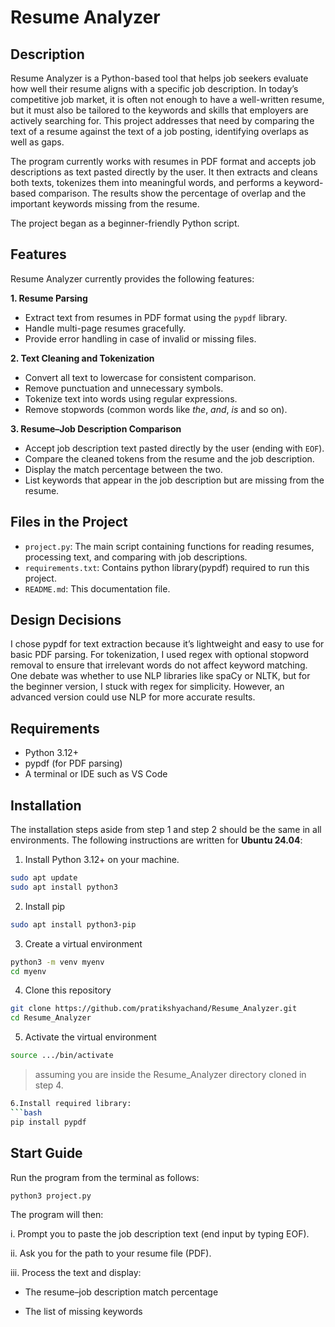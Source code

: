 # Resume Analyzer

## Description

Resume Analyzer is a Python-based tool that helps job seekers evaluate how well their resume aligns with a specific job description. In today’s competitive job market, it is often not enough to have a well-written resume, but it must also be tailored to the keywords and skills that employers are actively searching for. This project addresses that need by comparing the text of a resume against the text of a job posting, identifying overlaps as well as gaps.

The program currently works with resumes in PDF format and accepts job descriptions as text pasted directly by the user. It then extracts and cleans both texts, tokenizes them into meaningful words, and performs a keyword-based comparison. The results show the percentage of overlap and the important keywords missing from the resume.

The project began as a beginner-friendly Python script.



## Features

Resume Analyzer currently provides the following features:

**1. Resume Parsing**
- Extract text from resumes in PDF format using the `pypdf` library.
- Handle multi-page resumes gracefully.
- Provide error handling in case of invalid or missing files.

**2. Text Cleaning and Tokenization**
- Convert all text to lowercase for consistent comparison.
- Remove punctuation and unnecessary symbols.
- Tokenize text into words using regular expressions.
- Remove stopwords (common words like *the*, *and*, *is* and so on).

**3. Resume–Job Description Comparison**
- Accept job description text pasted directly by the user (ending with `EOF`).
- Compare the cleaned tokens from the resume and the job description.
- Display the match percentage between the two.
- List keywords that appear in the job description but are missing from the resume.

## Files in the Project

- `project.py`: The main script containing functions for reading resumes, processing text, and comparing with job descriptions.
- `requirements.txt`: Contains python library(pypdf) required to run this project.
- `README.md`: This documentation file.

## Design Decisions
I chose pypdf for text extraction because it’s lightweight and easy to use for basic PDF parsing. For tokenization, I used regex with optional stopword removal to ensure that irrelevant words do not affect keyword matching. One debate was whether to use NLP libraries like spaCy or NLTK, but for the beginner version, I stuck with regex for simplicity. However, an advanced version could use NLP for more accurate results.


## Requirements

- Python 3.12+
- pypdf (for PDF parsing)
- A terminal or IDE such as VS Code



## Installation

The installation steps aside from step 1 and step 2 should be the same in all environments. The following instructions are written for **Ubuntu 24.04**:

1. Install Python 3.12+ on your machine.
```bash
sudo apt update
sudo apt install python3
```
2. Install pip
```bash
sudo apt install python3-pip
```
3. Create a virtual environment
```bash
python3 -m venv myenv
cd myenv
```
4. Clone this repository
```bash
git clone https://github.com/pratikshyachand/Resume_Analyzer.git
cd Resume_Analyzer
```
5. Activate the virtual environment
```bash
source .../bin/activate
```
>assuming you are inside the Resume_Analyzer directory cloned in step 4.
```bash
6.Install required library:
```bash
pip install pypdf
```

## Start Guide
Run the program from the terminal as follows:
```bash
python3 project.py
```
The program will then:

i. Prompt you to paste the job description text (end input by typing EOF).

ii. Ask you for the path to your resume file (PDF).

iii. Process the text and display:

- The resume–job description match percentage

- The list of missing keywords
